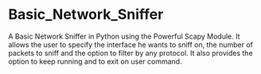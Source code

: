 # Basic_Network_Sniffer
A Basic Network Sniffer in Python using the Powerful Scapy Module. It allows the user to specify the interface he wants to sniff on, the number of packets to sniff and the option to filter by any protocol. It also provides the option to keep running and to exit on user command.
